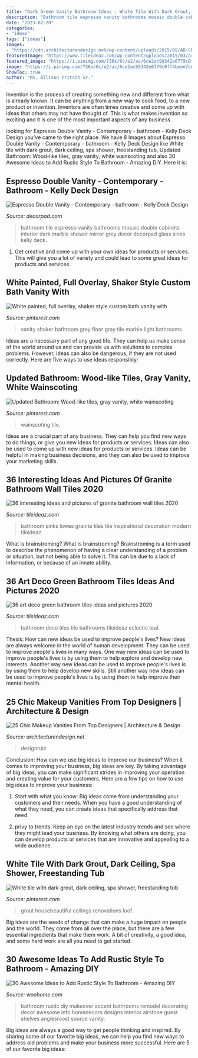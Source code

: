 ```yaml
---
title: "Dark Green Vanity Bathroom Ideas : White Tile With Dark Grout, Dark Ceiling, Spa Shower, Freestanding Tub"
description: "Bathroom tile espresso vanity bathrooms mosaic double cabinets interior dark marble shower mirror grey decor decorpad glass sinks kelly deck"
date: "2023-02-20"
categories:
- "ideas"
tags: ["ideas"]
images:
- "https://cdn.architecturendesign.net/wp-content/uploads/2015/09/AD-Chic-Makeup-Vanities-23.jpg"
featuredImage: "https://www.tileideaz.com/wp-content/uploads/2015/03/art_deco_green_bathroom_tiles_11.jpg"
featured_image: "https://i.pinimg.com/736x/6c/e2/ac/6ce2ac99342e6779c0ff4beee7defdc0.jpg"
image: "https://i.pinimg.com/736x/6c/e2/ac/6ce2ac99342e6779c0ff4beee7defdc0.jpg"
ShowToc: true
author: "Ms. Allison Fritsch Sr."
---
```



Invention is the process of creating something new and different from what is already known. It can be anything from a new way to cook food, to a new product or invention. Inventors are often times creative and come up with ideas that others may not have thought of. This is what makes invention so exciting and it is one of the most important aspects of any business.

	

		
looking for Espresso Double Vanity - Contemporary - bathroom - Kelly Deck Design you've came to the right place. We have 8 Images about Espresso Double Vanity - Contemporary - bathroom - Kelly Deck Design like White tile with dark grout, dark ceiling, spa shower, freestanding tub, Updated Bathroom: Wood-like tiles, gray vanity, white wainscoting and also 30 Awesome Ideas to Add Rustic Style To Bathroom - Amazing DIY. Here it is:
		
    
## Espresso Double Vanity - Contemporary - Bathroom - Kelly Deck Design

<img loading=lazy src="https://cdn.decorpad.com/photos/2012/09/04/a0633b05bedd.jpeg" onerror="this.onerror=null;this.src='https://tse4.mm.bing.net/th?id=OIP.MMKqhM1wrYTimqQoPtCjPgAAAA&amp;pid=15.1';" alt="Espresso Double Vanity - Contemporary - bathroom - Kelly Deck Design">

_Source: decorpad.com_

>bathroom tile espresso vanity bathrooms mosaic double cabinets interior dark marble shower mirror grey decor decorpad glass sinks kelly deck. 

	

1. Get creative and come up with your own ideas for products or services. This will give you a lot of variety and could lead to some great ideas for products and services.

    
## White Painted, Full Overlay, Shaker Style Custom Bath Vanity With

<img loading=lazy src="https://i.pinimg.com/736x/7d/29/1a/7d291aaa857db319e143fcc314ae3b0d.jpg" onerror="this.onerror=null;this.src='https://tse3.mm.bing.net/th?id=OIP.6vk1qQ9ncuvZfH3nr7pOzgHaK8&amp;pid=15.1';" alt="White painted, full overlay, shaker style custom bath vanity with">

_Source: pinterest.com_

>vanity shaker bathroom grey floor gray tile marble light bathrooms. 

	

Ideas are a necessary part of any good life. They can help us make sense of the world around us and can provide us with solutions to complex problems. However, ideas can also be dangerous, if they are not used correctly. Here are five ways to use ideas responsibly: 

    
## Updated Bathroom: Wood-like Tiles, Gray Vanity, White Wainscoting

<img loading=lazy src="https://i.pinimg.com/736x/a1/5a/39/a15a39329f6eb3a648ca6942f9e9fc61--wainscoting-panels-gray-vanity.jpg" onerror="this.onerror=null;this.src='https://tse1.mm.bing.net/th?id=OIP.FfKC3bD-n4LC7LCHqu7SJAHaJ3&amp;pid=15.1';" alt="Updated Bathroom: Wood-like tiles, gray vanity, white wainscoting">

_Source: pinterest.com_

>wainscoting tile. 

	

Ideas are a crucial part of any business. They can help you find new ways to do things, or give you new ideas for products or services. Ideas can also be used to come up with new ideas for products or services. Ideas can be helpful in making business decisions, and they can also be used to improve your marketing skills.

    
## 36 Interesting Ideas And Pictures Of Granite Bathroom Wall Tiles 2020

<img loading=lazy src="https://www.tileideaz.com/wp-content/uploads/2015/10/155.jpg" onerror="this.onerror=null;this.src='https://tse3.mm.bing.net/th?id=OIP.RDa2O-0Hqe2AkEpj9fXI-AHaJ4&amp;pid=15.1';" alt="36 interesting ideas and pictures of granite bathroom wall tiles 2020">

_Source: tileideaz.com_

>bathroom sinks lowes granite tiles tile inspirational decoration modern tileideaz. 

	

What is brainstroming?
What is brainstroming? Brainstroming is a term used to describe the phenomenon of having a clear understanding of a problem or situation, but not being able to solve it. This can be due to a lack of information, or because of an innate ability.

    
## 36 Art Deco Green Bathroom Tiles Ideas And Pictures 2020

<img loading=lazy src="https://www.tileideaz.com/wp-content/uploads/2015/03/art_deco_green_bathroom_tiles_11.jpg" onerror="this.onerror=null;this.src='https://tse1.mm.bing.net/th?id=OIP.u_SvEmN4v88UH23mkFCYcAHaKV&amp;pid=15.1';" alt="36 art deco green bathroom tiles ideas and pictures 2020">

_Source: tileideaz.com_

>bathroom deco tiles tile bathrooms tileideaz eclectic teal. 

	

Thesis: How can new ideas be used to improve people's lives?
New ideas are always welcome in the world of human development. They can be used to improve people's lives in many ways. One way new ideas can be used to improve people's lives is by using them to help explore and develop new interests. Another way new ideas can be used to improve people's lives is by using them to help develop new skills. Still another way new ideas can be used to improve people's lives is by using them to help improve their mental health.

    
## 25 Chic Makeup Vanities From Top Designers | Architecture &amp; Design

<img loading=lazy src="https://cdn.architecturendesign.net/wp-content/uploads/2015/09/AD-Chic-Makeup-Vanities-23.jpg" onerror="this.onerror=null;this.src='https://tse1.mm.bing.net/th?id=OIP.mmMzXsmskh62KKsh03nOxwHaLI&amp;pid=15.1';" alt="25 Chic Makeup Vanities From Top Designers | Architecture &amp; Design">

_Source: architecturendesign.net_

>designrulz. 

	

Conclusion: How can we use big ideas to improve our business?
When it comes to improving your business, big ideas are key. By taking advantage of big ideas, you can make significant strides in improving your operation and creating value for your customers. Here are a few tips on how to use big ideas to improve your business:
1. Start with what you know: Big ideas come from understanding your customers and their needs. When you have a good understanding of what they need, you can create ideas that specifically address that need.

2. privy to trends: Keep an eye on the latest industry trends and see where they might lead your business. By knowing what others are doing, you can develop products or services that are innovative and appealing to a wide audience.


    
## White Tile With Dark Grout, Dark Ceiling, Spa Shower, Freestanding Tub

<img loading=lazy src="https://i.pinimg.com/736x/6c/e2/ac/6ce2ac99342e6779c0ff4beee7defdc0.jpg" onerror="this.onerror=null;this.src='https://tse2.mm.bing.net/th?id=OIP.12u9V81-gnvSUbLyREkGkgHaLH&amp;pid=15.1';" alt="White tile with dark grout, dark ceiling, spa shower, freestanding tub">

_Source: pinterest.com_

>grout housebeautiful ceilings renovations loof. 

	

Big ideas are the seeds of change that can make a huge impact on people and the world. They come from all over the place, but there are a few essential ingredients that make them work. A bit of creativity, a good idea, and some hard work are all you need to get started.

    
## 30 Awesome Ideas To Add Rustic Style To Bathroom - Amazing DIY

<img loading=lazy src="http://www.woohome.com/wp-content/uploads/2017/07/Add-Rustic-Feel-to-Bathroom-23.jpg" onerror="this.onerror=null;this.src='https://tse4.mm.bing.net/th?id=OIP.zV-2oox1VOXSa4xhmm0TFQHaNK&amp;pid=15.1';" alt="30 Awesome Ideas to Add Rustic Style To Bathroom - Amazing DIY">

_Source: woohome.com_

>bathroom rustic diy makeover accent bathrooms remodel decorating decor awesome info homedecors designs interior airstone guest shelves angiesroost source vanity. 

	

Big ideas are always a good way to get people thinking and inspired. By sharing some of our favorite big ideas, we can help you find new ways to address old problems and make your business more successful. Here are 5 of our favorite big ideas: 

